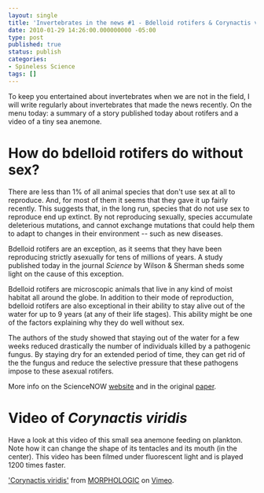 ```yaml
---
layout: single
title: 'Invertebrates in the news #1 - Bdelloid rotifers & Corynactis viridis'
date: 2010-01-29 14:26:00.000000000 -05:00
type: post
published: true
status: publish
categories:
- Spineless Science
tags: []
---
```


To keep you entertained about invertebrates when we are not in the field, I will
write regularly about invertebrates that made the news recently. On the menu
today: a summary of a story published today about rotifers and a video of a tiny
sea anemone.

# How do bdelloid rotifers do without sex?

There are less than 1% of all animal species that don't use sex at all to
reproduce. And, for most of them it seems that they gave it up fairly
recently. This suggests that, in the long run, species that do not use sex to
reproduce end up extinct. By not reproducing sexually, species accumulate
deleterious mutations, and cannot exchange mutations that could help them to
adapt to changes in their environment -- such as new diseases.


Bdelloid rotifers are an exception, as it seems that they have been reproducing
strictly asexually for tens of millions of years. A study published today in the
journal <i>Science</i> by Wilson & Sherman sheds some light on the cause of this
exception.

Bdelloid rotifers are microscopic animals that live in any kind of moist habitat
all around the globe. In addition to their mode of reproduction, bdelloid
rotifers are also exceptional in their ability to stay alive out of the water
for up to 9 years (at any of their life stages). This ability might be one of
the factors explaining why they do well without sex.

The authors of the study showed that staying out of the water for a few weeks
reduced drastically the number of individuals killed by a pathogenic fungus. By
staying dry for an extended period of time, they can get rid of the the fungus
and reduce the selective pressure that these pathogens impose to these asexual
rotifers.

More info on the
ScienceNOW <a href="http://sciencenow.sciencemag.org/cgi/content/full/2010/128/4">website</a>
and in the
original <a href="http://dx.doi.org/10.1126/science.1179252">paper</a>.

# Video of <i>Corynactis viridis</i>

Have a look at this video of this small sea anemone feeding on plankton. Note
how it can change the shape of its tentacles and its mouth (in the center). This
video has been filmed under fluorescent light and is played 1200 times faster.

<p><a href="http://vimeo.com/8960366">'Corynactis viridis'</a>
from <a href="http://vimeo.com/morphologic">MORPHOLOGIC</a>
on <a href="http://vimeo.com/">Vimeo</a>.</p>
